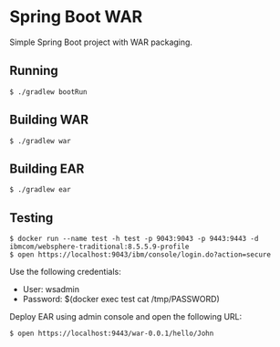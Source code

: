 Spring Boot WAR
===============

Simple Spring Boot project with WAR packaging.

Running
-------

    $ ./gradlew bootRun

Building WAR
------------

    $ ./gradlew war

Building EAR
------------

    $ ./gradlew ear

Testing
-------

    $ docker run --name test -h test -p 9043:9043 -p 9443:9443 -d ibmcom/websphere-traditional:8.5.5.9-profile
    $ open https://localhost:9043/ibm/console/login.do?action=secure

Use the following credentials:
* User: wsadmin
* Password: $(docker exec test cat /tmp/PASSWORD)

Deploy EAR using admin console and open the following URL:

    $ open https://localhost:9443/war-0.0.1/hello/John
